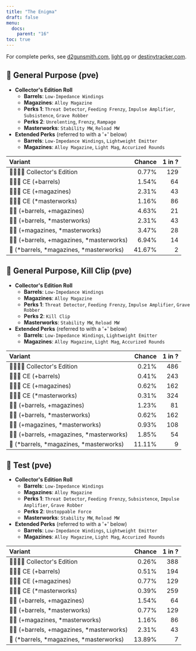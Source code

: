 ```yaml
---
title: "The Enigma"
draft: false
menu:
  docs:
    parent: "16"
toc: true
---
```


For complete perks, see [d2gunsmith.com](https://d2gunsmith.com/w/2595497736), [light.gg](https://www.light.gg/db/items/2595497736) or [destinytracker.com](https://destinytracker.com/destiny-2/db/items/2595497736).



## 👾 General Purpose (pve)



* **Collector's Edition Roll**
  * **Barrels**: `Low-Impedance Windings`
  * **Magazines**: `Alloy Magazine`
  * **Perks 1**: `Threat Detector`, `Feeding Frenzy`, `Impulse Amplifier`, `Subsistence`, `Grave Robber`
  * **Perks 2**: `Unrelenting`, `Frenzy`, `Rampage`
  * **Masterworks**: `Stability MW`, `Reload MW`
* **Extended Perks** (referred to with a '+' below)
  * **Barrels**: `Low-Impedance Windings`, `Lightweight Emitter`
  * **Magazines**: `Alloy Magazine`, `Light Mag`, `Accurized Rounds`

| Variant | Chance | 1 in ? |
|:-|-:|-:|
| 👾👾👾🌟 Collector's Edition | 0.77% | 129 |
| 👾👾👾 CE (+barrels) | 1.54% | 64 |
| 👾👾👾 CE (+magazines) | 2.31% | 43 |
| 👾👾👾 CE (*masterworks) | 1.16% | 86 |
| 👾👾 (+barrels, +magazines) | 4.63% | 21 |
| 👾👾 (+barrels, *masterworks) | 2.31% | 43 |
| 👾👾 (+magazines, *masterworks) | 3.47% | 28 |
| 👾👾 (+barrels, +magazines, *masterworks) | 6.94% | 14 |
| 👾 (*barrels, *magazines, *masterworks) | 41.67% | 2 |

## 👾 General Purpose, Kill Clip (pve)



* **Collector's Edition Roll**
  * **Barrels**: `Low-Impedance Windings`
  * **Magazines**: `Alloy Magazine`
  * **Perks 1**: `Threat Detector`, `Feeding Frenzy`, `Impulse Amplifier`, `Grave Robber`
  * **Perks 2**: `Kill Clip`
  * **Masterworks**: `Stability MW`, `Reload MW`
* **Extended Perks** (referred to with a '+' below)
  * **Barrels**: `Low-Impedance Windings`, `Lightweight Emitter`
  * **Magazines**: `Alloy Magazine`, `Light Mag`, `Accurized Rounds`

| Variant | Chance | 1 in ? |
|:-|-:|-:|
| 👾👾👾🌟 Collector's Edition | 0.21% | 486 |
| 👾👾👾 CE (+barrels) | 0.41% | 243 |
| 👾👾👾 CE (+magazines) | 0.62% | 162 |
| 👾👾👾 CE (*masterworks) | 0.31% | 324 |
| 👾👾 (+barrels, +magazines) | 1.23% | 81 |
| 👾👾 (+barrels, *masterworks) | 0.62% | 162 |
| 👾👾 (+magazines, *masterworks) | 0.93% | 108 |
| 👾👾 (+barrels, +magazines, *masterworks) | 1.85% | 54 |
| 👾 (*barrels, *magazines, *masterworks) | 11.11% | 9 |

## 👾 Test (pve)



* **Collector's Edition Roll**
  * **Barrels**: `Low-Impedance Windings`
  * **Magazines**: `Alloy Magazine`
  * **Perks 1**: `Threat Detector`, `Feeding Frenzy`, `Subsistence`, `Impulse Amplifier`, `Grave Robber`
  * **Perks 2**: `Unstoppable Force`
  * **Masterworks**: `Stability MW`, `Reload MW`
* **Extended Perks** (referred to with a '+' below)
  * **Barrels**: `Low-Impedance Windings`, `Lightweight Emitter`
  * **Magazines**: `Alloy Magazine`, `Light Mag`, `Accurized Rounds`

| Variant | Chance | 1 in ? |
|:-|-:|-:|
| 👾👾👾🌟 Collector's Edition | 0.26% | 388 |
| 👾👾👾 CE (+barrels) | 0.51% | 194 |
| 👾👾👾 CE (+magazines) | 0.77% | 129 |
| 👾👾👾 CE (*masterworks) | 0.39% | 259 |
| 👾👾 (+barrels, +magazines) | 1.54% | 64 |
| 👾👾 (+barrels, *masterworks) | 0.77% | 129 |
| 👾👾 (+magazines, *masterworks) | 1.16% | 86 |
| 👾👾 (+barrels, +magazines, *masterworks) | 2.31% | 43 |
| 👾 (*barrels, *magazines, *masterworks) | 13.89% | 7 |
